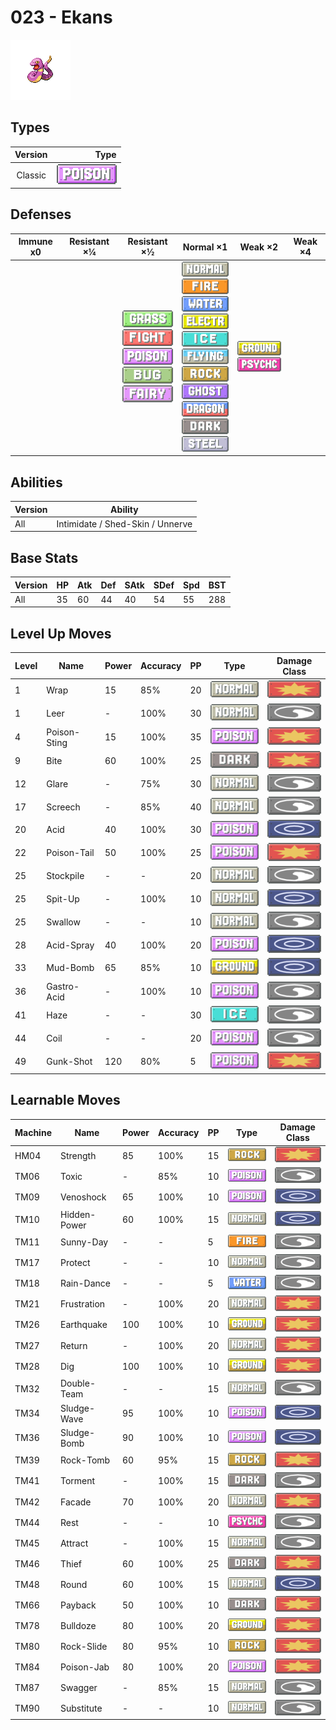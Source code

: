 # 023 - Ekans

![ekans](../img/pokemon/023.png)

## Types

| Version | Type                               |
| :-----: | ---------------------------------: |
| Classic | ![poison](../img/types/poison.png) |

## Defenses

| Immune x0 | Resistant ×¼ | Resistant ×½                                                                                                                                                                             | Normal ×1                                                                                                                                                                                                                                                                                                                                                                                                            | Weak ×2                                                                     | Weak ×4 |
| --------- | ------------ | ---------------------------------------------------------------------------------------------------------------------------------------------------------------------------------------- | -------------------------------------------------------------------------------------------------------------------------------------------------------------------------------------------------------------------------------------------------------------------------------------------------------------------------------------------------------------------------------------------------------------------- | --------------------------------------------------------------------------- | ------- |
|           |              | ![grass](../img/types/grass.png)<br/>![fighting](../img/types/fighting.png)<br/>![poison](../img/types/poison.png)<br/>![bug](../img/types/bug.png)<br/>![fairy](../img/types/fairy.png) | ![normal](../img/types/normal.png)<br/>![fire](../img/types/fire.png)<br/>![water](../img/types/water.png)<br/>![electric](../img/types/electric.png)<br/>![ice](../img/types/ice.png)<br/>![flying](../img/types/flying.png)<br/>![rock](../img/types/rock.png)<br/>![ghost](../img/types/ghost.png)<br/>![dragon](../img/types/dragon.png)<br/>![dark](../img/types/dark.png)<br/>![steel](../img/types/steel.png) | ![ground](../img/types/ground.png)<br/>![psychic](../img/types/psychic.png) |         |

## Abilities

| Version | Ability                          |
| ------- | -------------------------------- |
| All     | Intimidate / Shed-Skin / Unnerve |

## Base Stats

| Version | HP | Atk | Def | SAtk | SDef | Spd | BST |
| ------- | -- | --- | --- | ---- | ---- | --- | --- |
| All     | 35 | 60  | 44  | 40   | 54   | 55  | 288 |

## Level Up Moves

| Level | Name         | Power | Accuracy | PP | Type                               | Damage Class                           |
| ----- | ------------ | ----- | -------- | -- | ---------------------------------- | -------------------------------------- |
| 1     | Wrap         | 15    | 85%      | 20 | ![normal](../img/types/normal.png) | ![physical](../img/types/physical.png) |
| 1     | Leer         | -     | 100%     | 30 | ![normal](../img/types/normal.png) | ![status](../img/types/status.png)     |
| 4     | Poison-Sting | 15    | 100%     | 35 | ![poison](../img/types/poison.png) | ![physical](../img/types/physical.png) |
| 9     | Bite         | 60    | 100%     | 25 | ![dark](../img/types/dark.png)     | ![physical](../img/types/physical.png) |
| 12    | Glare        | -     | 75%      | 30 | ![normal](../img/types/normal.png) | ![status](../img/types/status.png)     |
| 17    | Screech      | -     | 85%      | 40 | ![normal](../img/types/normal.png) | ![status](../img/types/status.png)     |
| 20    | Acid         | 40    | 100%     | 30 | ![poison](../img/types/poison.png) | ![special](../img/types/special.png)   |
| 22    | Poison-Tail  | 50    | 100%     | 25 | ![poison](../img/types/poison.png) | ![physical](../img/types/physical.png) |
| 25    | Stockpile    | -     | -        | 20 | ![normal](../img/types/normal.png) | ![status](../img/types/status.png)     |
| 25    | Spit-Up      | -     | 100%     | 10 | ![normal](../img/types/normal.png) | ![special](../img/types/special.png)   |
| 25    | Swallow      | -     | -        | 10 | ![normal](../img/types/normal.png) | ![status](../img/types/status.png)     |
| 28    | Acid-Spray   | 40    | 100%     | 20 | ![poison](../img/types/poison.png) | ![special](../img/types/special.png)   |
| 33    | Mud-Bomb     | 65    | 85%      | 10 | ![ground](../img/types/ground.png) | ![special](../img/types/special.png)   |
| 36    | Gastro-Acid  | -     | 100%     | 10 | ![poison](../img/types/poison.png) | ![status](../img/types/status.png)     |
| 41    | Haze         | -     | -        | 30 | ![ice](../img/types/ice.png)       | ![status](../img/types/status.png)     |
| 44    | Coil         | -     | -        | 20 | ![poison](../img/types/poison.png) | ![status](../img/types/status.png)     |
| 49    | Gunk-Shot    | 120   | 80%      | 5  | ![poison](../img/types/poison.png) | ![physical](../img/types/physical.png) |

## Learnable Moves

| Machine | Name         | Power | Accuracy | PP | Type                                 | Damage Class                           |
| ------- | ------------ | ----- | -------- | -- | ------------------------------------ | -------------------------------------- |
| HM04    | Strength     | 85    | 100%     | 15 | ![rock](../img/types/rock.png)       | ![physical](../img/types/physical.png) |
| TM06    | Toxic        | -     | 85%      | 10 | ![poison](../img/types/poison.png)   | ![status](../img/types/status.png)     |
| TM09    | Venoshock    | 65    | 100%     | 10 | ![poison](../img/types/poison.png)   | ![special](../img/types/special.png)   |
| TM10    | Hidden-Power | 60    | 100%     | 15 | ![normal](../img/types/normal.png)   | ![special](../img/types/special.png)   |
| TM11    | Sunny-Day    | -     | -        | 5  | ![fire](../img/types/fire.png)       | ![status](../img/types/status.png)     |
| TM17    | Protect      | -     | -        | 10 | ![normal](../img/types/normal.png)   | ![status](../img/types/status.png)     |
| TM18    | Rain-Dance   | -     | -        | 5  | ![water](../img/types/water.png)     | ![status](../img/types/status.png)     |
| TM21    | Frustration  | -     | 100%     | 20 | ![normal](../img/types/normal.png)   | ![physical](../img/types/physical.png) |
| TM26    | Earthquake   | 100   | 100%     | 10 | ![ground](../img/types/ground.png)   | ![physical](../img/types/physical.png) |
| TM27    | Return       | -     | 100%     | 20 | ![normal](../img/types/normal.png)   | ![physical](../img/types/physical.png) |
| TM28    | Dig          | 100   | 100%     | 10 | ![ground](../img/types/ground.png)   | ![physical](../img/types/physical.png) |
| TM32    | Double-Team  | -     | -        | 15 | ![normal](../img/types/normal.png)   | ![status](../img/types/status.png)     |
| TM34    | Sludge-Wave  | 95    | 100%     | 10 | ![poison](../img/types/poison.png)   | ![special](../img/types/special.png)   |
| TM36    | Sludge-Bomb  | 90    | 100%     | 10 | ![poison](../img/types/poison.png)   | ![special](../img/types/special.png)   |
| TM39    | Rock-Tomb    | 60    | 95%      | 15 | ![rock](../img/types/rock.png)       | ![physical](../img/types/physical.png) |
| TM41    | Torment      | -     | 100%     | 15 | ![dark](../img/types/dark.png)       | ![status](../img/types/status.png)     |
| TM42    | Facade       | 70    | 100%     | 20 | ![normal](../img/types/normal.png)   | ![physical](../img/types/physical.png) |
| TM44    | Rest         | -     | -        | 10 | ![psychic](../img/types/psychic.png) | ![status](../img/types/status.png)     |
| TM45    | Attract      | -     | 100%     | 15 | ![normal](../img/types/normal.png)   | ![status](../img/types/status.png)     |
| TM46    | Thief        | 60    | 100%     | 25 | ![dark](../img/types/dark.png)       | ![physical](../img/types/physical.png) |
| TM48    | Round        | 60    | 100%     | 15 | ![normal](../img/types/normal.png)   | ![special](../img/types/special.png)   |
| TM66    | Payback      | 50    | 100%     | 10 | ![dark](../img/types/dark.png)       | ![physical](../img/types/physical.png) |
| TM78    | Bulldoze     | 80    | 100%     | 20 | ![ground](../img/types/ground.png)   | ![physical](../img/types/physical.png) |
| TM80    | Rock-Slide   | 80    | 95%      | 10 | ![rock](../img/types/rock.png)       | ![physical](../img/types/physical.png) |
| TM84    | Poison-Jab   | 80    | 100%     | 20 | ![poison](../img/types/poison.png)   | ![physical](../img/types/physical.png) |
| TM87    | Swagger      | -     | 85%      | 15 | ![normal](../img/types/normal.png)   | ![status](../img/types/status.png)     |
| TM90    | Substitute   | -     | -        | 10 | ![normal](../img/types/normal.png)   | ![status](../img/types/status.png)     |